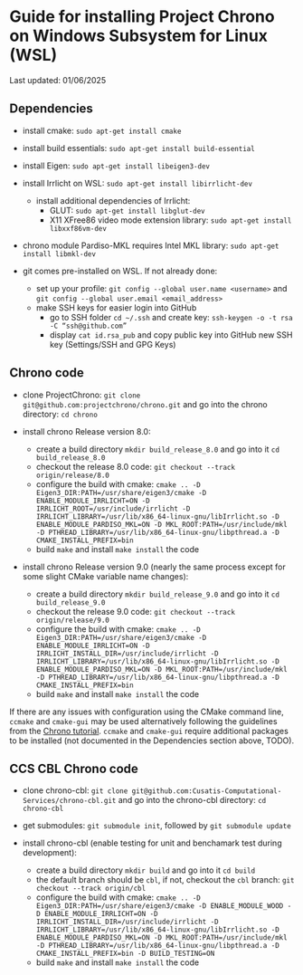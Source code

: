 # Guide for installing Project Chrono on Windows Subsystem for Linux (WSL)
Last updated: 01/06/2025

## Dependencies

* install cmake: `sudo apt-get install cmake`

* install build essentials: `sudo apt-get install build-essential`

* install Eigen: `sudo apt-get install libeigen3-dev`

* install Irrlicht on WSL: `sudo apt-get install libirrlicht-dev`
    * install additional dependencies of Irrlicht:
		* GLUT: `sudo apt-get install libglut-dev`
		* X11 XFree86 video mode extension library: `sudo apt-get install libxxf86vm-dev`

* chrono module Pardiso-MKL requires Intel MKL library: `sudo apt-get install libmkl-dev`

* git comes pre-installed on WSL. If not already done:
    * set up your profile: `git config --global user.name <username>` and `git config --global user.email <email_address>`
	* make SSH keys for easier login into GitHub
        * go to SSH folder `cd ~/.ssh` and create key: `ssh-keygen -o -t rsa -C “ssh@github.com”`
        * display `cat id.rsa_pub` and copy public key into GitHub new SSH key (Settings/SSH and GPG Keys)

## Chrono code

* clone ProjectChrono: `git clone git@github.com:projectchrono/chrono.git` and go into the chrono directory: `cd chrono`

* install chrono Release version 8.0:
    * create a build directory `mkdir build_release_8.0` and go into it `cd build_release_8.0`
    * checkout the release 8.0 code: `git checkout --track origin/release/8.0`
    * configure the build with cmake: `cmake .. -D Eigen3_DIR:PATH=/usr/share/eigen3/cmake -D ENABLE_MODULE_IRRLICHT=ON -D IRRLICHT_ROOT=/usr/include/irrlicht -D IRRLICHT_LIBRARY=/usr/lib/x86_64-linux-gnu/libIrrlicht.so -D ENABLE_MODULE_PARDISO_MKL=ON -D MKL_ROOT:PATH=/usr/include/mkl -D PTHREAD_LIBRARY=/usr/lib/x86_64-linux-gnu/libpthread.a -D CMAKE_INSTALL_PREFIX=bin`
    * build `make` and install `make install` the code

* install chrono Release version 9.0 (nearly the same process except for some slight CMake variable name changes): 
    * create a build directory `mkdir build_release_9.0` and go into it `cd build_release_9.0`
    * checkout the release 9.0 code: `git checkout --track origin/release/9.0`
    * configure the build with cmake: `cmake .. -D Eigen3_DIR:PATH=/usr/share/eigen3/cmake -D ENABLE_MODULE_IRRLICHT=ON -D IRRLICHT_INSTALL_DIR=/usr/include/irrlicht -D IRRLICHT_LIBRARY=/usr/lib/x86_64-linux-gnu/libIrrlicht.so -D ENABLE_MODULE_PARDISO_MKL=ON -D MKL_ROOT:PATH=/usr/include/mkl -D PTHREAD_LIBRARY=/usr/lib/x86_64-linux-gnu/libpthread.a -D CMAKE_INSTALL_PREFIX=bin`
    * build `make` and install `make install` the code

If there are any issues with configuration using the CMake command line, `ccmake` and `cmake-gui` may be used alternatively
following the guidelines from the [Chrono tutorial](https://api.projectchrono.org/tutorial_install_chrono.html). `ccmake`
and `cmake-gui` require additional packages to be installed (not documented in the Dependencies section above, TODO).

## CCS CBL Chrono code

    
* clone chrono-cbl: `git clone git@github.com:Cusatis-Computational-Services/chrono-cbl.git` and go into the chrono-cbl directory: `cd chrono-cbl`

* get submodules: `git submodule init`, followed by `git submodule update`

* install chrono-cbl (enable testing for unit and benchamark test during development): 
    * create a build directory `mkdir build` and go into it `cd build`
    * the default branch should be `cbl`, if not, checkout the `cbl` branch: `git checkout --track origin/cbl`
    * configure the build with cmake: `cmake .. -D Eigen3_DIR:PATH=/usr/share/eigen3/cmake -D ENABLE_MODULE_WOOD -D ENABLE_MODULE_IRRLICHT=ON -D IRRLICHT_INSTALL_DIR=/usr/include/irrlicht -D IRRLICHT_LIBRARY=/usr/lib/x86_64-linux-gnu/libIrrlicht.so -D ENABLE_MODULE_PARDISO_MKL=ON -D MKL_ROOT:PATH=/usr/include/mkl -D PTHREAD_LIBRARY=/usr/lib/x86_64-linux-gnu/libpthread.a -D CMAKE_INSTALL_PREFIX=bin -D BUILD_TESTING=ON`
    * build `make` and install `make install` the code


